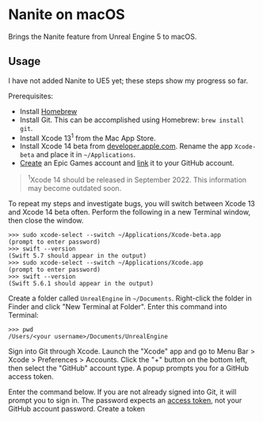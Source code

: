 # Nanite on macOS

Brings the Nanite feature from Unreal Engine 5 to macOS.

## Usage

I have not added Nanite to UE5 yet; these steps show my progress so far.

Prerequisites:
- Install [Homebrew](https://brew.sh)
- Install Git. This can be accomplished using Homebrew: `brew install git`.
- Install Xcode 13<sup>1</sup> from the Mac App Store.
- Install Xcode 14 beta from [developer.apple.com](https://developer.apple.com/xcode/resources). Rename the app `Xcode-beta` and place it in `~/Applications`.
- [Create](https://www.epicgames.com/id/register) an Epic Games account and [link](https://www.epicgames.com/help/en-US/epic-accounts-c5719348850459/connect-accounts-c5719351300507/how-do-i-link-my-unreal-engine-account-with-my-github-account-a5720369784347) it to your GitHub account.

> <sup>1</sup>Xcode 14 should be released in September 2022. This information may become outdated soon.

To repeat my steps and investigate bugs, you will switch between Xcode 13 and Xcode 14 beta often. Perform the following in a new Terminal window, then close the window.

```
>>> sudo xcode-select --switch ~/Applications/Xcode-beta.app
(prompt to enter password)
>>> swift --version
(Swift 5.7 should appear in the output)
>>> sudo xcode-select --switch ~/Applications/Xcode.app
(prompt to enter password)
>>> swift --version
(Swift 5.6.1 should appear in the output)
```

Create a folder called `UnrealEngine` in `~/Documents`. Right-click the folder in Finder and click "New Terminal at Folder". Enter this command into Terminal:

```
>>> pwd
/Users/<your username>/Documents/UnrealEngine
```

Sign into Git through Xcode. Launch the "Xcode" app and go to Menu Bar > Xcode > Preferences > Accounts. Click the "+" button on the bottom left, then select the "GitHub" account type. A popup prompts you for a GitHub access token.

Enter the command below. If you are not already signed into Git, it will prompt you to sign in. The password expects an [access token](https://docs.github.com/en/authentication/keeping-your-account-and-data-secure/creating-a-personal-access-token), not your GitHub account password. Create a token 

<!--
Use xcode-select, query `swift --version` to prove with Xcode you're using.

To start, download Unreal Engine's GitHub repository. You must have an Epic Games account and access to the private GitHub organization. This can take an hour with average internet speeds, so minimize the amount of branches you pull. The command below only

```
git clone --single-branch -b ue5-main https://github.com/EpicGames/UnrealEngine
```


-->
